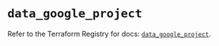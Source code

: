 # `data_google_project`

Refer to the Terraform Registry for docs: [`data_google_project`](https://registry.terraform.io/providers/hashicorp/google-beta/5.13.0/docs/data-sources/google_project).
